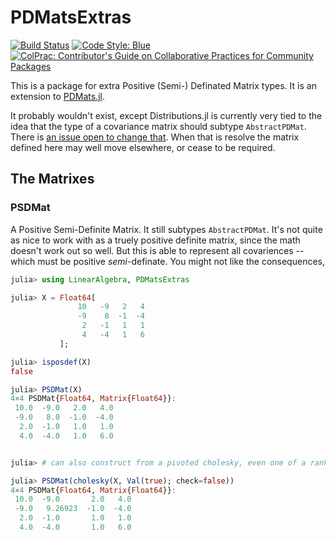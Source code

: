 # PDMatsExtras

<!--
[![Stable](https://img.shields.io/badge/docs-stable-blue.svg)](https://invenia.github.io/PDMatsExtras.jl/stable)
[![Dev](https://img.shields.io/badge/docs-dev-blue.svg)](https://invenia.github.io/PDMatsExtras.jl/dev)
-->
[![Build Status](https://travis-ci.com/invenia/PDMatsExtras.jl.svg?branch=master)](https://travis-ci.com/invenia/PDMatsExtras.jl)
[![Code Style: Blue](https://img.shields.io/badge/code%20style-blue-4495d1.svg)](https://github.com/invenia/BlueStyle)
[![ColPrac: Contributor's Guide on Collaborative Practices for Community Packages](https://img.shields.io/badge/ColPrac-Contributor's%20Guide-blueviolet)](https://github.com/SciML/ColPrac)


This is a package for extra Positive (Semi-) Definated Matrix types.
It is an extension to [PDMats.jl](https://github.com/JuliaStats/PDMats.jl).

It probably wouldn't exist, except Distributions.jl is currently very tied to the idea that the type of a covariance matrix should subtype `AbstractPDMat`.
There is [an issue open to change that](https://github.com/JuliaStats/Distributions.jl/issues/1219).
When that is resolve the matrix defined here may well move elsewhere, or cease to be required.

## The Matrixes

### PSDMat
A Positive Semi-Definite Matrix.
It still subtypes `AbstractPDMat`.
It's not quite as nice to work with as a truely positive definite matrix, since the math doesn't work out so well.
But this is able to represent all covariences -- which must be positive *semi*-definate.
You might not like the consequences,

```julia
julia> using LinearAlgebra, PDMatsExtras

julia> X = Float64[
               10   -9   2   4
               -9    8  -1  -4
                2   -1   1   1
                4   -4   1   6
           ];

julia> isposdef(X)
false

julia> PSDMat(X)
4×4 PSDMat{Float64, Matrix{Float64}}:
 10.0  -9.0   2.0   4.0
 -9.0   8.0  -1.0  -4.0
  2.0  -1.0   1.0   1.0
  4.0  -4.0   1.0   6.0


julia> # can also construct from a pivoted cholesky, even one of a rank deficient matrix (like this one)

julia> PSDMat(cholesky(X, Val(true); check=false)) 
4×4 PSDMat{Float64, Matrix{Float64}}:
 10.0  -9.0       2.0   4.0
 -9.0   9.26923  -1.0  -4.0
  2.0  -1.0       1.0   1.0
  4.0  -4.0       1.0   6.0
```
